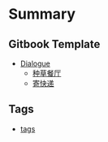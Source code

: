 # Summary

## Gitbook Template

* [Dialogue](wiki/dialogue/README.md)
	* [种草餐厅](wiki/dialogue/restaurant.md)
	* [寄快递](wiki/dialogue/package-locker.md)

## Tags

* [tags](tags.md)
